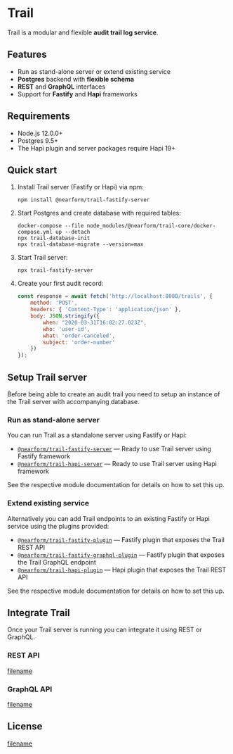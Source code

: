 # Trail

Trail is a modular and flexible **audit trail log service**. 

## Features

-   Run as stand-alone server or extend existing service
-   **Postgres** backend with **flexible schema**
-   **REST** and **GraphQL** interfaces
-   Support for **Fastify** and **Hapi** frameworks

## Requirements

-   Node.js 12.0.0+
-   Postgres 9.5+
-   The Hapi plugin and server packages require Hapi 19+

## Quick start

1.  Install Trail server (Fastify or Hapi) via npm:

        npm install @nearform/trail-fastify-server

2.  Start Postgres and create database with required tables:

        docker-compose --file node_modules/@nearform/trail-core/docker-compose.yml up --detach
        npx trail-database-init
        npx trail-database-migrate --version=max

3.  Start Trail server:

        npx trail-fastify-server

4.  Create your first audit record:

    ```javascript
    const response = await fetch('http://localhost:8080/trails', {
        method: 'POST',
        headers: { 'Content-Type': 'application/json' },
        body: JSON.stringify({
            when: "2020-03-31T16:02:27.023Z",
            who: 'user-id',
            what: 'order-canceled',
            subject: 'order-number'
        })
    });
    ```

## Setup Trail server

Before being able to create an audit trail you need to setup an instance of the Trail server with accompanying database.

### Run as stand-alone server

You can run Trail as a standalone server using Fastify or Hapi:

-   [`@nearform/trail-fastify-server`](/trail-fastify-server.md) — Ready to use Trail server using Fastify framework
-   [`@nearform/trail-hapi-server`](/trail-hapi-server.md) — Ready to use Trail server using Hapi framework

See the respective module documentation for details on how to set this up.

### Extend existing service

Alternatively you can add Trail endpoints to an existing Fastify or Hapi service using the plugins provided:

-   [`@nearform/trail-fastify-plugin`](/trail-fastify-plugin.md) — Fastify plugin that exposes the Trail REST API
-   [`@nearform/trail-fastify-graphql-plugin`](/trail-fastify-graphql-plugin.md) — Fastify plugin that exposes the Trail GraphQL endpoint
-   [`@nearform/trail-hapi-plugin`](/trail-hapi-plugin.md) — Hapi plugin that exposes the Trail REST API

See the respective module documentation for details on how to set this up.

## Integrate Trail

Once your Trail server is running you can integrate it using REST or GraphQL.

### REST API

[filename](_rest-api.md ':include')

### GraphQL API

[filename](_graphql-api.md ':include')

## License

[filename](_license.md ':include')
